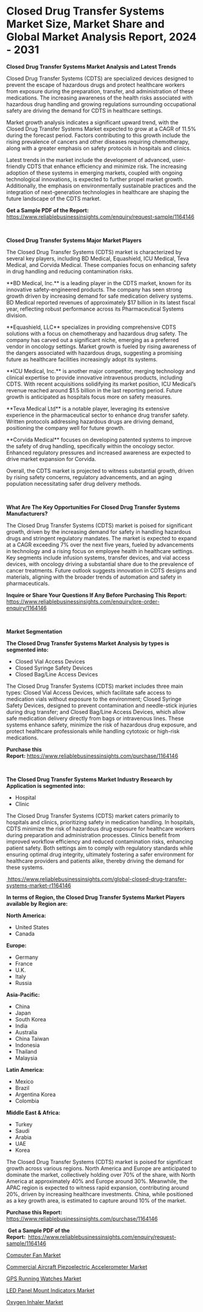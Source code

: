 <p><h1>Closed Drug Transfer Systems Market Size, Market Share and Global Market Analysis Report, 2024 - 2031</h1></p><p><strong>Closed Drug Transfer Systems Market Analysis and Latest Trends</strong></p>
<p><p>Closed Drug Transfer Systems (CDTS) are specialized devices designed to prevent the escape of hazardous drugs and protect healthcare workers from exposure during the preparation, transfer, and administration of these medications. The increasing awareness of the health risks associated with hazardous drug handling and growing regulations surrounding occupational safety are driving the demand for CDTS in healthcare settings. </p><p>Market growth analysis indicates a significant upward trend, with the Closed Drug Transfer Systems Market expected to grow at a CAGR of 11.5% during the forecast period. Factors contributing to this growth include the rising prevalence of cancers and other diseases requiring chemotherapy, along with a greater emphasis on safety protocols in hospitals and clinics. </p><p>Latest trends in the market include the development of advanced, user-friendly CDTS that enhance efficiency and minimize risk. The increasing adoption of these systems in emerging markets, coupled with ongoing technological innovations, is expected to further propel market growth. Additionally, the emphasis on environmentally sustainable practices and the integration of next-generation technologies in healthcare are shaping the future landscape of the CDTS market.</p></p>
<p><strong>Get a Sample PDF of the Report:&nbsp;</strong> <a href="https://www.reliablebusinessinsights.com/enquiry/request-sample/1164146?utm_campaign=113&utm_medium=2&utm_source=Github&utm_content=ia&utm_term=10122024&utm_id=closed-drug-transfer-systems">https://www.reliablebusinessinsights.com/enquiry/request-sample/1164146</a></p>
<p>&nbsp;</p>
<p><strong>Closed Drug Transfer Systems Major Market Players</strong></p>
<p><p>The Closed Drug Transfer Systems (CDTS) market is characterized by several key players, including BD Medical, Equashield, ICU Medical, Teva Medical, and Corvida Medical. These companies focus on enhancing safety in drug handling and reducing contamination risks.</p><p>**BD Medical, Inc.** is a leading player in the CDTS market, known for its innovative safety-engineered products. The company has seen strong growth driven by increasing demand for safe medication delivery systems. BD Medical reported revenues of approximately $17 billion in its latest fiscal year, reflecting robust performance across its Pharmaceutical Systems division.</p><p>**Equashield, LLC** specializes in providing comprehensive CDTS solutions with a focus on chemotherapy and hazardous drug safety. The company has carved out a significant niche, emerging as a preferred vendor in oncology settings. Market growth is fueled by rising awareness of the dangers associated with hazardous drugs, suggesting a promising future as healthcare facilities increasingly adopt its systems.</p><p>**ICU Medical, Inc.** is another major competitor, merging technology and clinical expertise to provide innovative intravenous products, including CDTS. With recent acquisitions solidifying its market position, ICU Medical’s revenue reached around $1.5 billion in the last reporting period. Future growth is anticipated as hospitals focus more on safety measures.</p><p>**Teva Medical Ltd** is a notable player, leveraging its extensive experience in the pharmaceutical sector to enhance drug transfer safety. Written protocols addressing hazardous drugs are driving demand, positioning the company well for future growth.</p><p>**Corvida Medical** focuses on developing patented systems to improve the safety of drug handling, specifically within the oncology sector. Enhanced regulatory pressures and increased awareness are expected to drive market expansion for Corvida.</p><p>Overall, the CDTS market is projected to witness substantial growth, driven by rising safety concerns, regulatory advancements, and an aging population necessitating safer drug delivery methods.</p></p>
<p>&nbsp;</p>
<p><strong>What Are The Key Opportunities For Closed Drug Transfer Systems Manufacturers?</strong></p>
<p><p>The Closed Drug Transfer Systems (CDTS) market is poised for significant growth, driven by the increasing demand for safety in handling hazardous drugs and stringent regulatory mandates. The market is expected to expand at a CAGR exceeding 7% over the next five years, fueled by advancements in technology and a rising focus on employee health in healthcare settings. Key segments include infusion systems, transfer devices, and vial access devices, with oncology driving a substantial share due to the prevalence of cancer treatments. Future outlook suggests innovation in CDTS designs and materials, aligning with the broader trends of automation and safety in pharmaceuticals.</p></p>
<p><strong>Inquire or Share Your Questions If Any Before Purchasing This Report:</strong> <a href="https://www.reliablebusinessinsights.com/enquiry/pre-order-enquiry/1164146?utm_campaign=113&utm_medium=2&utm_source=Github&utm_content=ia&utm_term=10122024&utm_id=closed-drug-transfer-systems">https://www.reliablebusinessinsights.com/enquiry/pre-order-enquiry/1164146</a></p>
<p>&nbsp;</p>
<p><strong>Market Segmentation</strong></p>
<p><strong>The Closed Drug Transfer Systems Market Analysis by types is segmented into:</strong></p>
<p><ul><li>Closed Vial Access Devices</li><li>Closed Syringe Safety Devices</li><li>Closed Bag/Line Access Devices</li></ul></p>
<p><p>The Closed Drug Transfer Systems (CDTS) market includes three main types: Closed Vial Access Devices, which facilitate safe access to medication vials without exposure to the environment; Closed Syringe Safety Devices, designed to prevent contamination and needle-stick injuries during drug transfer; and Closed Bag/Line Access Devices, which allow safe medication delivery directly from bags or intravenous lines. These systems enhance safety, minimize the risk of hazardous drug exposure, and protect healthcare professionals while handling cytotoxic or high-risk medications.</p></p>
<p><strong>Purchase this Report:&nbsp;</strong><a href="https://www.reliablebusinessinsights.com/purchase/1164146?utm_campaign=113&utm_medium=2&utm_source=Github&utm_content=ia&utm_term=10122024&utm_id=closed-drug-transfer-systems">https://www.reliablebusinessinsights.com/purchase/1164146</a></p>
<p>&nbsp;</p>
<p><strong>The Closed Drug Transfer Systems Market Industry Research by Application is segmented into:</strong></p>
<p><ul><li>Hospital</li><li>Clinic</li></ul></p>
<p><p>The Closed Drug Transfer Systems (CDTS) market caters primarily to hospitals and clinics, prioritizing safety in medication handling. In hospitals, CDTS minimize the risk of hazardous drug exposure for healthcare workers during preparation and administration processes. Clinics benefit from improved workflow efficiency and reduced contamination risks, enhancing patient safety. Both settings aim to comply with regulatory standards while ensuring optimal drug integrity, ultimately fostering a safer environment for healthcare providers and patients alike, thereby driving the demand for these systems.</p></p>
<p><a href="https://www.reliablebusinessinsights.com/global-closed-drug-transfer-systems-market-r1164146?utm_campaign=113&utm_medium=2&utm_source=Github&utm_content=ia&utm_term=10122024&utm_id=closed-drug-transfer-systems">&nbsp;https://www.reliablebusinessinsights.com/global-closed-drug-transfer-systems-market-r1164146</a></p>
<p><strong>In terms of Region, the Closed Drug Transfer Systems Market Players available by Region are:</strong></p>
<p>
    <p> <strong> North America: </strong>
        <ul>
            <li>United States</li>
            <li>Canada</li>
        </ul>
        </p> 
    <p> <strong> Europe: </strong>
        <ul>
            <li>Germany</li>
            <li>France</li>
            <li>U.K.</li>
            <li>Italy</li>
            <li>Russia</li>
        </ul>
        </p> 
    <p> <strong> Asia-Pacific: </strong>
        <ul>
            <li>China</li>
            <li>Japan</li>
            <li>South Korea</li>
            <li>India</li>
            <li>Australia</li>
            <li>China Taiwan</li>
            <li>Indonesia</li>
            <li>Thailand</li>
            <li>Malaysia</li>
        </ul>
        </p> 
    <p> <strong> Latin America: </strong>
        <ul>
            <li>Mexico</li>
            <li>Brazil</li>
            <li>Argentina Korea</li>
            <li>Colombia</li>
        </ul>
        </p> 
    <p> <strong> Middle East & Africa: </strong>
        <ul>
            <li>Turkey</li>
            <li>Saudi</li>
            <li>Arabia</li>
            <li>UAE</li>
            <li>Korea</li>
        </ul>
    </p>
    </p>
<p><p>The Closed Drug Transfer Systems (CDTS) market is poised for significant growth across various regions. North America and Europe are anticipated to dominate the market, collectively holding over 70% of the share, with North America at approximately 40% and Europe around 30%. Meanwhile, the APAC region is expected to witness rapid expansion, contributing around 20%, driven by increasing healthcare investments. China, while positioned as a key growth area, is estimated to capture around 10% of the market.</p></p>
<p><strong>Purchase this Report: </strong><a href="https://www.reliablebusinessinsights.com/purchase/1164146?utm_campaign=113&utm_medium=2&utm_source=Github&utm_content=ia&utm_term=10122024&utm_id=closed-drug-transfer-systems">https://www.reliablebusinessinsights.com/purchase/1164146</a></p>
<p>&nbsp;<strong>Get a Sample PDF of the Report:&nbsp;&nbsp;</strong><a href="https://www.reliablebusinessinsights.com/enquiry/request-sample/1164146?utm_campaign=113&utm_medium=2&utm_source=Github&utm_content=ia&utm_term=10122024&utm_id=closed-drug-transfer-systems">https://www.reliablebusinessinsights.com/enquiry/request-sample/1164146</a></p>
<p><strong></strong></p>
<p><p><a href="https://www.linkedin.com/pulse/c-hannibex-sqmmf?utm_campaign=113&utm_medium=2&utm_source=Github&utm_content=ia&utm_term=10122024&utm_id=closed-drug-transfer-systems">Computer Fan Market</a></p><p><a href="https://www.linkedin.com/pulse/c-hannibex-sqmmf?utm_campaign=113&utm_medium=2&utm_source=Github&utm_content=ia&utm_term=10122024&utm_id=closed-drug-transfer-systems">Commercial Aircraft Piezoelectric Accelerometer Market</a></p><p><a href="https://www.linkedin.com/pulse/key-trends-revenue-potentia-market-scanr-nkj3f?utm_campaign=113&utm_medium=2&utm_source=Github&utm_content=ia&utm_term=10122024&utm_id=closed-drug-transfer-systems">GPS Running Watches Market</a></p><p><a href="https://www.linkedin.com/pulse/c-hannibex-sqmmf?utm_campaign=113&utm_medium=2&utm_source=Github&utm_content=ia&utm_term=10122024&utm_id=closed-drug-transfer-systems">LED Panel Mount Indicators Market</a></p><p><a href="https://www.linkedin.com/pulse/c-hannibex-sqmmf?utm_campaign=113&utm_medium=2&utm_source=Github&utm_content=ia&utm_term=10122024&utm_id=closed-drug-transfer-systems">Oxygen Inhaler Market</a></p></p>